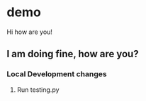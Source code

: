 # demo

Hi how are you!


## I am doing fine, how are you?

### Local Development changes

1. Run testing.py